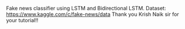 Fake news classifier using LSTM and Bidirectional LSTM.
Dataset: https://www.kaggle.com/c/fake-news/data
Thank you Krish Naik sir for your tutorial!!

